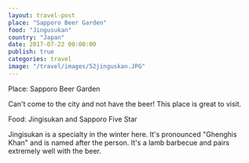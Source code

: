 ```yaml
---
layout: travel-post
place: "Sapporo Beer Garden"
food: "Jingusukan"
country: "Japan"
date: 2017-07-22 00:00:00
publish: true
categories: travel
image: "/travel/images/52jinguskan.JPG"
---
```


Place: Sapporo Beer Garden

Can't come to the city and not have the beer! This place is great to visit.

Food: Jingisukan and Sapporo Five Star

Jingisukan is a specialty in the winter here. It's pronounced "Ghenghis Khan" and is named after the person. It's a lamb barbecue and pairs extremely well with the beer.
